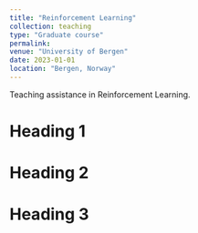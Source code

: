 ```yaml
---
title: "Reinforcement Learning"
collection: teaching
type: "Graduate course"
permalink:
venue: "University of Bergen"
date: 2023-01-01
location: "Bergen, Norway"
---
```


Teaching assistance in Reinforcement Learning.

Heading 1
======

Heading 2
======

Heading 3
======
